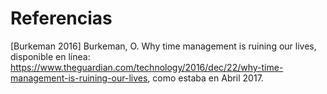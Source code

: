 # Referencias

[Burkeman 2016] Burkeman, O. Why time management is ruining our lives, disponible en línea: https://www.theguardian.com/technology/2016/dec/22/why-time-management-is-ruining-our-lives, como estaba en Abril 2017.